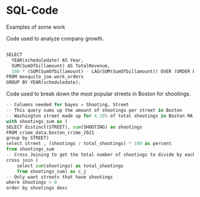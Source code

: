 # SQL-Code
Examples of some work 

Code used to analyze company growth.

```` python

SELECT 
  YEAR(scheduledate) AS Year, 
  SUM(SumOfbillamount) AS TotalRevenue,
  100 * (SUM(SumOfbillamount) - LAG(SUM(SumOfbillamount)) OVER (ORDER BY YEAR(scheduledate))) / LAG(SUM(SumOfbillamount)) OVER (ORDER BY YEAR(scheduledate)) AS company_growth
FROM mosquito_joe.work_orders
GROUP BY YEAR(scheduledate);

````

Code used to break down the most popular streets in Boston for shootings. 

```` python
-- Columns needed for bayes = Shooting, Street 
-- This query sums up the amount of shootings per street in Boston 
-- Washington street made up for 4.18% of total shootings in Boston MA
with shootings_sum as (
SELECT distinct(STREET), sum(SHOOTING) as shootings
FROM crime_data.boston_crime_2021
group by STREET)
select street , (shootings / total_shootings) * 100 as percent
from shootings_sum
-- Cross Joining to get the total number of shootings to divide by each street sum 
cross join (
	select sum(shootings) as total_shootings
	from shootings_sum) as c_j
-- Only want streets that have shootings 
where shootings > 0
order by shootings desc
````

